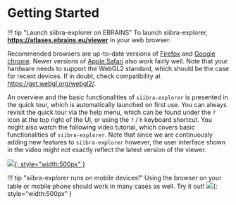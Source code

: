 # Getting Started

!!! tip "Launch siibra-explorer on EBRAINS"
	To launch siibra-explorer, **<https://atlases.ebrains.eu/viewer>** in your web browser. 

Recommended browsers are up-to-date versions of [Firefox](https://www.mozilla.org/firefox) and [Google chrome](https://www.google.com/chrome). Newer versions of [Apple Safari](https://www.apple.com/safari/) also work fairly well. Note that your hardware needs to support the WebGL2 standard, which should be the case for recent devices. If in doubt, check compatibility at <https://get.webgl.org/webgl2/>. 

An overview and the basic functionalities of `siibra-explorer` is presented in the quick tour, which is automatically launched on first use. You can always revisit the quick tour via the help menu, which can be found under the `?` icon at the top right of the UI, or using the `?` / `h` keyboard shortcut. 
You might also watch the following video tutorial, which covers basic functionalities of `siibra-explorer`. Note that since we are continuously adding new features to `siibra-explorer` however, the user interface shown in the video might not exactly reflect the latest version of the viewer.


[![](https://img.youtube.com/vi/xAU70QLLUO4/0.jpg){: style="width:500px" }](https://www.youtube.com/watch?v=xAU70QLLUO4)



!!! tip "siibra-explorer runs on mobile devices!"
	Using the browser on your table or mobile phone should work in many cases as well. Try it out!
	![](https://data-proxy.ebrains.eu/api/v1/buckets/reference-atlas-data/static/siibra_explorer_in_mobile.png){: style="width:500px" }
